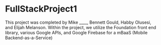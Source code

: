 # FullStackProject1
This project was completed by Mike ____, Bennett Gould, Habby Olusesi, and Elijah Melanson.
Within the project, we utilize the Foundation front end library, various Google APIs, and Google Firebase for a mBaaS (Mobile Backend-as-a-Service)







